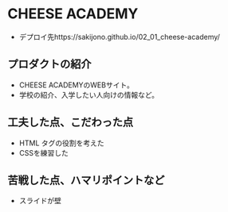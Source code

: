 # CHEESE ACADEMY

- デプロイ先https://sakijono.github.io/02_01_cheese-academy/

## プロダクトの紹介

- CHEESE ACADEMYのWEBサイト。
- 学校の紹介、入学したい人向けの情報など。

## 工夫した点、こだわった点

- HTML タグの役割を考えた
- CSSを練習した

## 苦戦した点、ハマリポイントなど

- スライドが壁